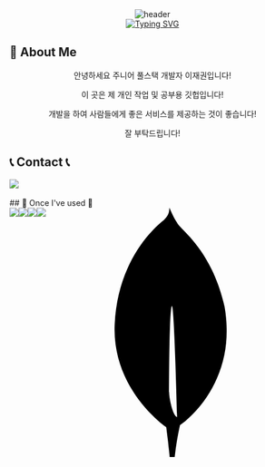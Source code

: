 <div align="center">
  <img src="https://capsule-render.vercel.app/api?type=waving&color=6994CDEE&text=&animation=twinkling&height=80" alt="header">
</div>

<div align="center">
  <a href="https://git.io/typing-svg">
    <img src="https://readme-typing-svg.demolab.com?font=Alkatra&weight=500&size=45&duration=4000&pause=3&color=6994CDEE&center=false&vCenter=false&multiline=true&repeat=true&width=1000&height=100&lines=Welcome+to+Jaekwon's+GitHub!👋" alt="Typing SVG">
  </a>
</div>

## 🚀 About Me
<div align=center>
  <p>안녕하세요 주니어 풀스택 개발자 이재권입니다!</p>
  <p>이 곳은 제 개인 작업 및 공부용 깃헙입니다!</p>
  <p>개발을 하여 사람들에게 좋은 서비스를 제공하는 것이 좋습니다!</p>
  <p>잘 부탁드립니다!</p>
</div>

## 📞 Contact 📞
<div style="display:flex; flex-direction:row;">
    <a href="mailto:nowkwon97@gmail.com">
        <img src="https://img.shields.io/badge/Gmail-EA4335?style=for-the-badge&logo=Gmail&logoColor=white"> 
    </a>
</div><br>
## 🔨 Once I've used 🔨
<div style="display:flex; flex-direction:row;">
    <img src="https://img.shields.io/badge/mysql-4479A1?style=for-the-badge&logo=mysql&logoColor=white">
    <img src="https://img.shields.io/badge/html5-E34F26?style=flat-square&logo=html5&logoColor=white"> 
    <img src="https://img.shields.io/badge/css-1572B6?style=flat-square&logo=css3&logoColor=white"> 
    <img src="https://img.shields.io/badge/javascript-F7DF1E?style=flat-square&logo=javascript&logoColor=black">
    <svg role="img" viewBox="0 0 24 24" xmlns="http://www.w3.org/2000/svg"><title>MongoDB</title><path d="M17.193 9.555c-1.264-5.58-4.252-7.414-4.573-8.115-.28-.394-.53-.954-.735-1.44-.036.495-.055.685-.523 1.184-.723.566-4.438 3.682-4.74 10.02-.282 5.912 4.27 9.435 4.888 9.884l.07.05A73.49 73.49 0 0111.91 24h.481c.114-1.032.284-2.056.51-3.07.417-.296.604-.463.85-.693a11.342 11.342 0 003.639-8.464c.01-.814-.103-1.662-.197-2.218zm-5.336 8.195s0-8.291.275-8.29c.213 0 .49 10.695.49 10.695-.381-.045-.765-1.76-.765-2.405z"/></svg>
</div><br>
